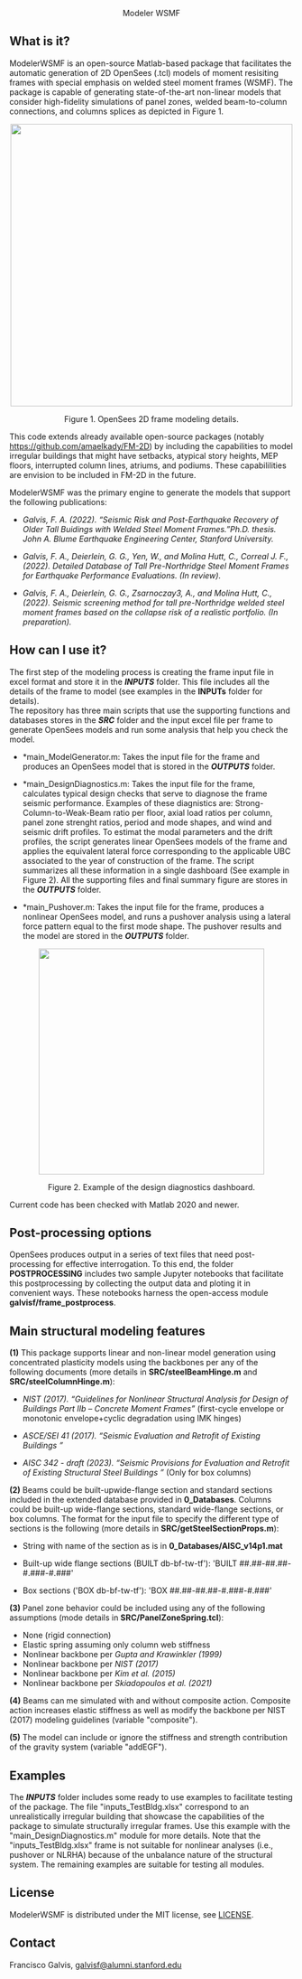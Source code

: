 <p align="center"> Modeler WSMF

## What is it?
ModelerWSMF is an open-source Matlab-based package that facilitates the automatic generation of 2D OpenSees (.tcl) models of moment resisiting frames with special emphasis on welded steel moment frames (WSMF).
The package is capable of generating state-of-the-art non-linear models that consider high-fidelity simulations of panel zones, welded beam-to-column connections, and columns splices as depicted in Figure 1.

<p align="center"> <img src="https://user-images.githubusercontent.com/35354704/202242564-2c0335b3-5606-4451-9961-990533ad0e56.png" align="middle" height=500 /></p>
<p align="center"> Figure 1. OpenSees 2D frame modeling details. 

This code extends already available open-source packages (notably https://github.com/amaelkady/FM-2D) by including the capabilities to model irregular buildings that might have setbacks, atypical story heights, MEP floors, interrupted column lines, atriums, and podiums. These capabililities are envision to be included in FM-2D in the future.

ModelerWSMF was the primary engine to generate the models that support the following publications:  
  
- *Galvis, F. A. (2022). “Seismic Risk and Post-Earthquake Recovery of Older Tall Buidings with Welded Steel Moment Frames.”Ph.D. thesis. John A. Blume Earthquake Engineering Center, Stanford University.*
  
- *Galvis, F. A., Deierlein, G. G., Yen, W., and Molina Hutt, C., Correal J. F., (2022). Detailed Database of Tall Pre-Northridge Steel Moment Frames for Earthquake Performance Evaluations. (In review).*
  
- *Galvis, F. A., Deierlein, G. G., Zsarnoczay3, A., and Molina Hutt, C., (2022). Seismic screening method for tall pre-Northridge welded steel moment frames based on the collapse risk of a realistic portfolio. (In preparation).*
  
## How can I use it?
The first step of the modeling process is creating the frame input file in excel format and store it in the ***INPUTS*** folder. This file includes all the details of the frame to model (see examples in the **INPUTs** folder for details).  
The repository has three main scripts that use the supporting functions and databases stores in the ***SRC*** folder and the input excel file per frame to generate OpenSees models and run some analysis that help you check the model.
  
- *main_ModelGenerator.m: Takes the input file for the frame and produces an OpenSees model that is stored in the ***OUTPUTS*** folder.
  
- *main_DesignDiagnostics.m: Takes the input file for the frame, calculates typical design checks that serve to diagnose the frame seismic performance. Examples of these diagnistics are: Strong-Column-to-Weak-Beam ratio per floor, axial load ratios per column, panel zone strenght ratios, period and mode shapes, and wind and seismic drift profiles. To estimat the modal parameters and the drift profiles, the script generates linear OpenSees models of the frame and applies the equivalent lateral force corresponding to the applicable UBC associated to the year of construction of the frame. The script summarizes all these information in a single dashboard (See example in Figure 2). All the supporting files and final summary figure are stores in the ***OUTPUTS*** folder.

- *main_Pushover.m: Takes the input file for the frame, produces a nonlinear OpenSees model, and runs a pushover analysis using a lateral force pattern equal to the first mode shape. The pushover results and the model are stored in the ***OUTPUTS*** folder.
  
<p align="center"> <img src="https://user-images.githubusercontent.com/35354704/202243408-361accfd-56d0-4e37-ace5-61936db8a28b.png" align="middle" height=400 /></p>
<p align="center"> Figure 2. Example of the design diagnostics dashboard. 

Current code has been checked with Matlab 2020 and newer.
  
## Post-processing options
OpenSees produces output in a series of text files that need post-processing for effective interrogation. To this end, the folder **POSTPROCESSING** includes two sample Jupyter notebooks that facilitate this postprocessing by collecting the output data and ploting it in convenient ways. These notebooks harness the open-access module **galvisf/frame_postprocess**.

## Main structural modeling features

**(1)** This package supports linear and non-linear model generation using concentrated plasticity models using the backbones per any of the following documents (more details in **SRC/steelBeamHinge.m** and **SRC/steelColumnHinge.m**):
  
  - *NIST (2017). “Guidelines for Nonlinear Structural Analysis for Design of Buildings Part IIb – Concrete Moment Frames”* (first-cycle envelope or monotonic envelope+cyclic degradation using IMK hinges)
  
  - *ASCE/SEI 41 (2017). “Seismic Evaluation and Retrofit of Existing Buildings ”*
  
  - *AISC 342 - draft (2023). “Seismic Provisions for Evaluation and Retrofit of Existing Structural Steel Buildings ”* (Only for box columns)
  
**(2)** Beams could be built-upwide-flange section and standard sections included in the extended database provided in **0_Databases**. Columns could be built-up wide-flange sections, standard wide-flange sections, or box columns. The format for the input file to specify the different type of sections is the following (more details in **SRC/getSteelSectionProps.m**):
  
  - String with name of the section as is in **0_Databases/AISC_v14p1.mat**
  
  - Built-up wide flange sections (BUILT db-bf-tw-tf'): 'BUILT ##.##-##.##-#.###-#.###'
  
  - Box sections ('BOX db-bf-tw-tf'): 'BOX ##.##-##.##-#.###-#.###'
  
**(3)** Panel zone behavior could be included using any of the following assumptions (mode details in **SRC/PanelZoneSpring.tcl**):
  
  - None (rigid connection)
  - Elastic spring assuming only column web stiffness
  - Nonlinear backbone per *Gupta and Krawinkler (1999)*
  - Nonlinear backbone per *NIST (2017)*
  - Nonlinear backbone per *Kim et al. (2015)*
  - Nonlinear backbone per *Skiadopoulos et al. (2021)*
  
**(4)** Beams can me simulated with and without composite action. Composite action increases elastic stiffness as well as modify the backbone per NIST (2017) modeling guidelines (variable "composite").

**(5)** The model can include or ignore the stiffness and strength contribution of the gravity system (variable "addEGF").
  
## Examples

The ***INPUTS*** folder includes some ready to use examples to facilitate testing of the package. The file "inputs_TestBldg.xlsx" correspond to an unrealistically irregular building that showcase the capabilities of the package to simulate structurally irregular frames. Use this example with the "main_DesignDiagnostics.m" module for more details. Note that the "inputs_TestBldg.xlsx" frame is not suitable for nonlinear analyses (i.e., pushover or NLRHA) because of the unbalance nature of the structural system. The remaining examples are suitable for testing all modules.

## License

ModelerWSMF is distributed under the MIT license, see [LICENSE](https://opensource.org/licenses/MIT).

## Contact

Francisco Galvis, galvisf@alumni.stanford.edu 
  
